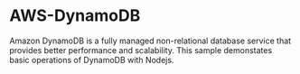 # AWS-DynamoDB
Amazon DynamoDB is a fully managed non-relational database service that provides better performance and scalability. 
This sample demonstates basic operations of DynamoDB with Nodejs.



